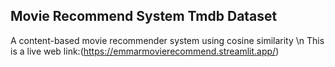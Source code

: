 ## Movie Recommend System Tmdb Dataset


A content-based movie recommender system using cosine similarity \n 
This is a live web link:(https://emmarmovierecommend.streamlit.app/)
